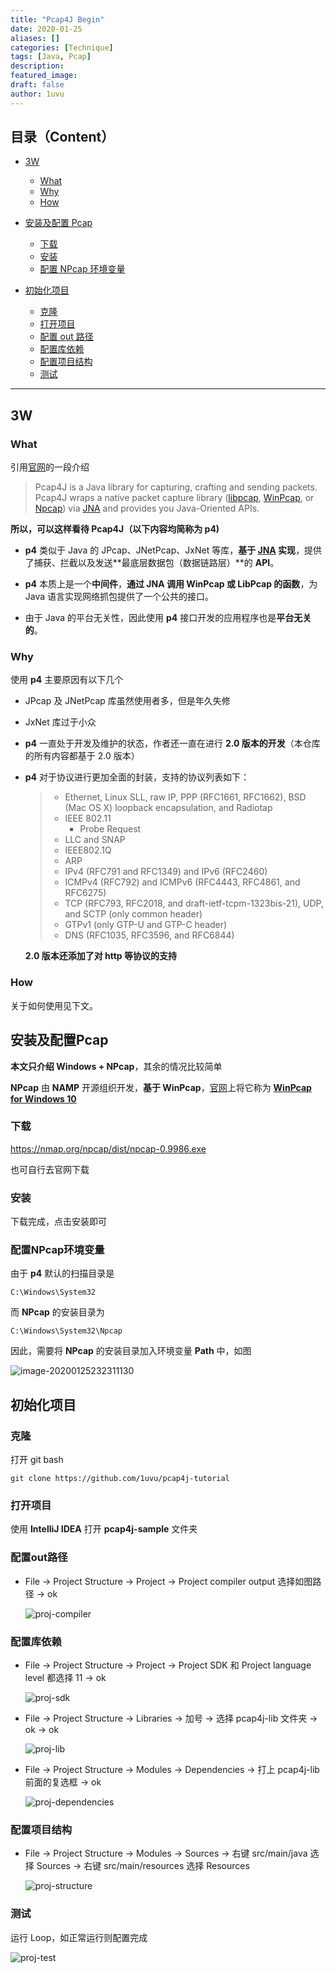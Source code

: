 ```yaml
---
title: "Pcap4J Begin"
date: 2020-01-25
aliases: []
categories: [Technique]
tags: [Java, Pcap]
description: 
featured_image:
draft: false
author: 1uvu
---
```


目录（Content）
----------

* [3W](#3W)
    * [What](#What)
    * [Why](#Why)
    * [How](#How)

* [安装及配置 Pcap](#安装及配置Pcap)
    * [下载](#下载)
    * [安装](#安装)
    * [配置 NPcap 环境变量](#配置NPcap环境变量)
* [初始化项目](#初始化项目)
    * [克隆](#克隆)
    * [打开项目](#打开项目)
    * [配置 out 路径](#配置out路径)
    * [配置库依赖](#配置库依赖)
    * [配置项目结构](#配置项目结构)
    * [测试](#测试)

****

3W
----------

### What

引用[官网](https://www.pcap4j.org/)的一段介绍

> Pcap4J is a Java library for capturing, crafting and sending packets. Pcap4J wraps a native packet capture library ([libpcap](http://www.tcpdump.org/), [WinPcap](http://www.winpcap.org/), or [Npcap](https://github.com/nmap/npcap)) via [JNA](https://github.com/twall/jna) and provides you Java-Oriented APIs.

**所以，可以这样看待 Pcap4J（以下内容均简称为 p4)**

- **p4** 类似于 Java 的 JPcap、JNetPcap、JxNet 等库，**基于 [JNA](https://github.com/twall/jna) 实现**，提供了捕获、拦截以及发送**最底层数据包（数据链路层）**的 **API**。

- **p4** 本质上是一个**中间件**，**通过 JNA 调用 WinPcap 或 LibPcap 的函数**，为 Java 语言实现网络抓包提供了一个公共的接口。

- 由于 Java 的平台无关性，因此使用 **p4**  接口开发的应用程序也是**平台无关的**。

### Why

使用 **p4** 主要原因有以下几个

- JPcap 及 JNetPcap 库虽然使用者多，但是年久失修

- JxNet 库过于小众

- **p4** 一直处于开发及维护的状态，作者还一直在进行 **2.0 版本的开发**（本仓库的所有内容都基于 2.0 版本）

- **p4** 对于协议进行更加全面的封装，支持的协议列表如下：

    > - Ethernet, Linux SLL, raw IP, PPP (RFC1661, RFC1662), BSD (Mac OS X) loopback encapsulation, and Radiotap
    > - IEEE 802.11
    >     - Probe Request
    > - LLC and SNAP
    > - IEEE802.1Q
    > - ARP
    > - IPv4 (RFC791 and RFC1349) and IPv6 (RFC2460)
    > - ICMPv4 (RFC792) and ICMPv6 (RFC4443, RFC4861, and RFC6275)
    > - TCP (RFC793, RFC2018, and draft-ietf-tcpm-1323bis-21), UDP, and SCTP (only common header)
    > - GTPv1 (only GTP-U and GTP-C header)
    > - DNS (RFC1035, RFC3596, and RFC6844)

    **2.0 版本还添加了对 http 等协议的支持**

### How

关于如何使用见下文。

安装及配置Pcap
----------

**本文只介绍 Windows + NPcap**，其余的情况比较简单

**NPcap** 由 **NAMP** 开源组织开发，**基于 WinPcap**，[官网](https://nmap.org/npcap/)上将它称为 [**WinPcap for Windows 10**](https://nmap.org/npcap/windows-10.html)

### 下载

https://nmap.org/npcap/dist/npcap-0.9986.exe

也可自行去官网下载

### 安装

下载完成，点击安装即可

### 配置NPcap环境变量

由于 **p4** 默认的扫描目录是

```
C:\Windows\System32
```

而 **NPcap** 的安装目录为

```
C:\Windows\System32\Npcap
```

因此，需要将 **NPcap** 的安装目录加入环境变量 **Path** 中，如图

![image-20200125232311130](res/index/npcap-env.png)

初始化项目
----------

### 克隆

打开 git bash

```
git clone https://github.com/1uvu/pcap4j-tutorial
```

### 打开项目

使用 **IntelliJ IDEA** 打开 **pcap4j-sample** 文件夹

### 配置out路径

- File -> Project Structure -> Project -> Project compiler output 选择如图路径 -> ok

    ![proj-compiler](res/index/proj-compiler.png)

### 配置库依赖

- File -> Project Structure -> Project -> Project SDK 和 Project language level 都选择 11 -> ok

    ![proj-sdk](res/index/proj-sdk.png)

- File -> Project Structure -> Libraries -> 加号 -> 选择 pcap4j-lib 文件夹 -> ok -> ok

    ![proj-lib](res/index/proj-lib.png)

- File -> Project Structure ->  Modules -> Dependencies -> 打上 pcap4j-lib 前面的复选框 -> ok

    ![proj-dependencies](res/index/proj-dependencies.png)

### 配置项目结构

- File -> Project Structure -> Modules -> Sources -> 右键 src/main/java 选择 Sources -> 右键 src/main/resources 选择 Resources 

    ![proj-structure](res/index/proj-structure.png)

### 测试

运行 Loop，如正常运行则配置完成

![proj-test](res/index/proj-test.png)